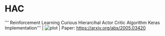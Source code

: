 # HAC
''' Reinforcement Learning Curious Hierarcihal Actor Critic Algorithm Keras Implementation'''
| ![plot](https://github.com/Keremm1/HAC/assets/113975041/579e66bc-6dac-4159-892f-7d322fd1e8dc) |
Paper: https://arxiv.org/abs/2005.03420
